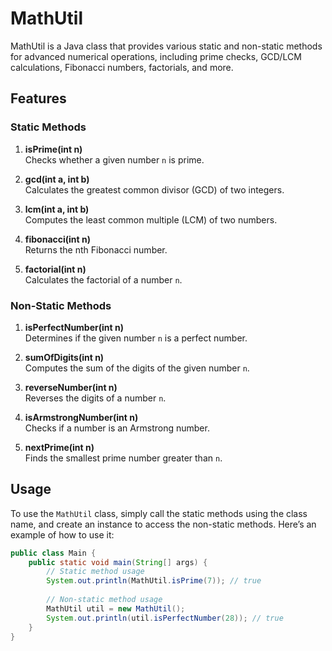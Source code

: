 # MathUtil

MathUtil is a Java class that provides various static and non-static methods for advanced numerical operations, including prime checks, GCD/LCM calculations, Fibonacci numbers, factorials, and more.

## Features

### Static Methods

1. **isPrime(int n)**  
   Checks whether a given number `n` is prime.

2. **gcd(int a, int b)**  
   Calculates the greatest common divisor (GCD) of two integers.

3. **lcm(int a, int b)**  
   Computes the least common multiple (LCM) of two numbers.

4. **fibonacci(int n)**  
   Returns the nth Fibonacci number.

5. **factorial(int n)**  
   Calculates the factorial of a number `n`.

### Non-Static Methods

1. **isPerfectNumber(int n)**  
   Determines if the given number `n` is a perfect number.

2. **sumOfDigits(int n)**  
   Computes the sum of the digits of the given number `n`.

3. **reverseNumber(int n)**  
   Reverses the digits of a number `n`.

4. **isArmstrongNumber(int n)**  
   Checks if a number is an Armstrong number.

5. **nextPrime(int n)**  
   Finds the smallest prime number greater than `n`.

## Usage

To use the `MathUtil` class, simply call the static methods using the class name, and create an instance to access the non-static methods. Here’s an example of how to use it:

```java
public class Main {
    public static void main(String[] args) {
        // Static method usage
        System.out.println(MathUtil.isPrime(7)); // true
        
        // Non-static method usage
        MathUtil util = new MathUtil();
        System.out.println(util.isPerfectNumber(28)); // true
    }
}

